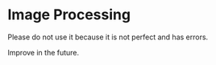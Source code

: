 # Image Processing

Please do not use it because it is not perfect and has errors.

Improve in the future.

